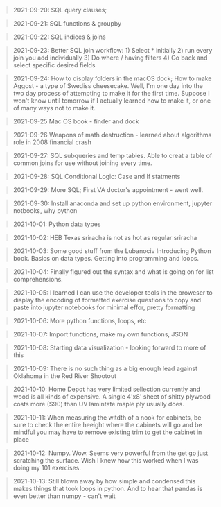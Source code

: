 > 2021-09-20: SQL query clauses; 

> 2021-09-21: SQL functions & groupby

> 2021-09-22: SQL indices & joins

> 2021-09-23: Better SQL join workflow: 1) Select * initially 2) run every join you add individually 3) Do where / having filters 4) Go back and select specific desired fields

> 2021-09-24: How to display folders in the macOS dock; How to make Aggost - a type of Swediss cheesecake. Well, I'm one day into the two day process of attempting to make it for the first time. Suppose I won't know until tomorrow if I actually learned how to make it, or one of many ways not to make it.

> 2021-09-25 Mac OS book - finder and dock

> 2021-09-26 Weapons of math destruction - learned about algorithms role in 2008 financial crash

> 2021-09-27: SQL subqueries and temp tables. Able to creat a table of common joins for use without joining every time. 

> 2021-09-28: SQL Conditional Logic: Case and If statments

> 2021-09-29: More SQL; First VA doctor's appointment - went well.

> 2021-09-30: Install anaconda and set up python environment, jupyter notbooks, why python

> 2021-10-01: Python data types

> 2021-10-02: HEB Texas sriracha is not as hot as regular sriracha

> 2021-10-03: Some good stuff from the Lubanociv Introducing Python book. Basics on data types. Getting into programming and loops.

> 2021-10-04: Finally figured out the syntax and what is going on for list comprehensions.

> 2021-10-05: I learned I can use the developer tools in the broweser to display the encoding of formatted exercise questions to copy and paste into jupyter notebooks for minimal effor, pretty formatting

> 2021-10-06: More python functions, loops, etc

> 2021-10-07: Import functions, make my own functions, JSON

> 2021-10-08: Starting data visualization - looking forward to more of this

>2021-10-09: There is no such thing as a big enough lead against Oklahoma in the Red River Shootout

>2021-10-10: Home Depot has very limited sellection currently and wood is all kinds of expensive. A single 4'x8' sheet of shitty plywood costs more ($90) than UV lamintate maple ply usually does.

>2021-10-11: When measuring the witdth of a nook for cabinets, be sure to check the entire heeight where the cabinets will go and be mindful you may have to remove existing trim to get the cabinet in place

>2021-10-12: Numpy. Wow. Seems very powerful from the get go just scratching the surface. Wish I knew how this worked when I was doing my 101 exercises.

>2021-10-13: Still blown away by how simple and condensed this makes things that took loops in python. And to hear that pandas is even better than numpy - can't wait